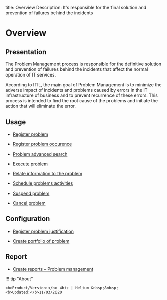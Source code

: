 title: Overview 
Description: It's responsible for the final solution and prevention of failures behind the incidents
# Overview

Presentation
----------------

The Problem Management process is responsible for the definitive solution
and prevention of failures behind the incidents that affect the normal 
operation of IT services.  

According to ITIL, the main goal of Problem Management is to minimize the
adverse impact of incidents and problems caused by errors in the IT infrastructure
of business and to prevent recurrence of these errors. This process is intended to find
the root cause of the problems and initiate the action that will eliminate the error.

Usage
----------------

-   [Register problem](/en-us/4biz-helium/processes/problem/use/register-problem.html)

-   [Register problem occurence](/en-us/4biz-helium/processes/problem/use/problem-occurrences.html)

-   [Problem advanced search](/en-us/4biz-helium/processes/problem/use/advanced-search-for-problem.html)

-   [Execute problem](/en-us/4biz-helium/processes/problem/use/problem-execution.html)

-   [Relate information to the problem](/en-us/4biz-helium/processes/problem/use/relate-information-to-problem.html)

-   [Schedule problems activities](/en-us/4biz-helium/processes/problem/use/schedule-problem-activities.html)

-   [Suspend problem](/en-us/4biz-helium/processes/problem/use/suspend-problem.html)

-   [Cancel problem](/en-us/4biz-helium/processes/problem/use/cancel-problem.html)

Configuration
----------------

-   [Register problem justification](/en-us/4biz-helium/processes/problem/configuration/problem-justification.html)

-   [Create portfolio of problem](/en-us/4biz-helium/processes/problem/configuration/problem-portfolio.html)

Report
------

-   [Create reports – Problem management](/en-us/4biz-helium/processes/problem/use/generate-reports-problem-management.html)

!!! tip "About"

    <b>Product/Version:</b> 4biz | Helium &nbsp;&nbsp;
    <b>Updated:</b>11/03/2020
